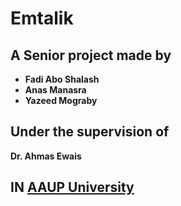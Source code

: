 # Emtalik
## A Senior project made by
- **Fadi Abo Shalash**
- **Anas Manasra**
- **Yazeed Mograby**
## Under the supervision of
**Dr. Ahmas Ewais**
## IN [AAUP University](https://www.aaup.edu)
